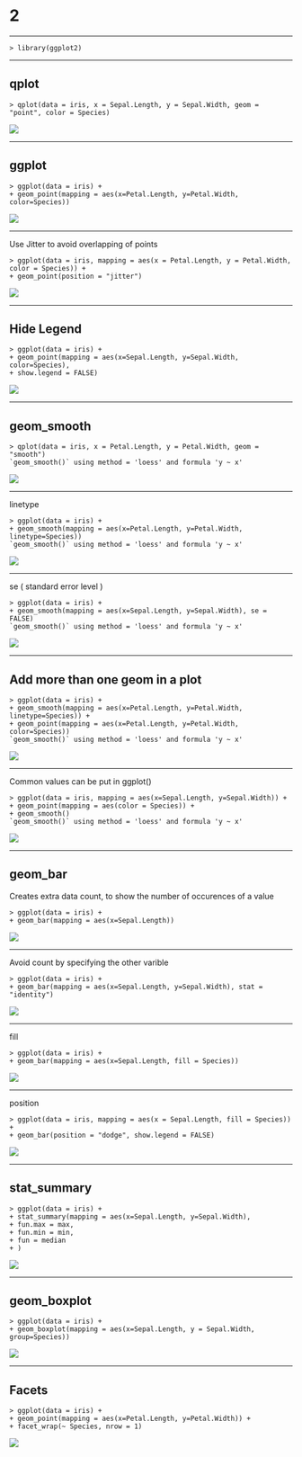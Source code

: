 # **2**

---

```
> library(ggplot2)
```

---

## qplot

```
> qplot(data = iris, x = Sepal.Length, y = Sepal.Width, geom = "point", color = Species)
```

<img src="https://raw.githubusercontent.com/Maskedman99/Iris-Flowers/master/Images/5.png">

---

## ggplot

```
> ggplot(data = iris) +
+ geom_point(mapping = aes(x=Petal.Length, y=Petal.Width, color=Species))
```

<img src="https://raw.githubusercontent.com/Maskedman99/Iris-Flowers/master/Images/6.png">

---

Use Jitter to avoid overlapping of points

```
> ggplot(data = iris, mapping = aes(x = Petal.Length, y = Petal.Width, color = Species)) +
+ geom_point(position = "jitter")
```

<img src="https://raw.githubusercontent.com/Maskedman99/Iris-Flowers/master/Images/21.png">

---

## Hide Legend

```
> ggplot(data = iris) +
+ geom_point(mapping = aes(x=Sepal.Length, y=Sepal.Width, color=Species),
+ show.legend = FALSE)
```

<img src="https://raw.githubusercontent.com/Maskedman99/Iris-Flowers/master/Images/11.png">

---

## geom_smooth

```
> qplot(data = iris, x = Petal.Length, y = Petal.Width, geom = "smooth")
`geom_smooth()` using method = 'loess' and formula 'y ~ x'
```

<img src="https://raw.githubusercontent.com/Maskedman99/Iris-Flowers/master/Images/7.png">

---

linetype

```
> ggplot(data = iris) +
+ geom_smooth(mapping = aes(x=Petal.Length, y=Petal.Width, linetype=Species))
`geom_smooth()` using method = 'loess' and formula 'y ~ x'
```

<img src="https://raw.githubusercontent.com/Maskedman99/Iris-Flowers/master/Images/10.png">

---

se ( standard error level )

```
> ggplot(data = iris) +
+ geom_smooth(mapping = aes(x=Sepal.Length, y=Sepal.Width), se = FALSE)
`geom_smooth()` using method = 'loess' and formula 'y ~ x'
```

<img src="https://raw.githubusercontent.com/Maskedman99/Iris-Flowers/master/Images/15.png">

---

## Add more than one geom in a plot

```
> ggplot(data = iris) +
+ geom_smooth(mapping = aes(x=Petal.Length, y=Petal.Width, linetype=Species)) +
+ geom_point(mapping = aes(x=Petal.Length, y=Petal.Width, color=Species))
`geom_smooth()` using method = 'loess' and formula 'y ~ x'
```

<img src="https://raw.githubusercontent.com/Maskedman99/Iris-Flowers/master/Images/12.png">

---

Common values can be put in ggplot()

```
> ggplot(data = iris, mapping = aes(x=Sepal.Length, y=Sepal.Width)) +
+ geom_point(mapping = aes(color = Species)) +
+ geom_smooth()
`geom_smooth()` using method = 'loess' and formula 'y ~ x'
```

<img src="https://raw.githubusercontent.com/Maskedman99/Iris-Flowers/master/Images/13.png">

---

## geom_bar

Creates extra data count, to show the number of occurences of a value

```
> ggplot(data = iris) +
+ geom_bar(mapping = aes(x=Sepal.Length))
```

<img src="https://raw.githubusercontent.com/Maskedman99/Iris-Flowers/master/Images/16.png">

---

Avoid count by specifying the other varible

```
> ggplot(data = iris) +
+ geom_bar(mapping = aes(x=Sepal.Length, y=Sepal.Width), stat = "identity")
```

<img src="https://raw.githubusercontent.com/Maskedman99/Iris-Flowers/master/Images/17.png">

---

fill

```
> ggplot(data = iris) +
+ geom_bar(mapping = aes(x=Sepal.Length, fill = Species))
```

<img src="https://raw.githubusercontent.com/Maskedman99/Iris-Flowers/master/Images/19.png">

---

position

```
> ggplot(data = iris, mapping = aes(x = Sepal.Length, fill = Species)) +
+ geom_bar(position = "dodge", show.legend = FALSE)
```

<img src="https://raw.githubusercontent.com/Maskedman99/Iris-Flowers/master/Images/20.png">

---

## stat_summary

```
> ggplot(data = iris) +
+ stat_summary(mapping = aes(x=Sepal.Length, y=Sepal.Width),
+ fun.max = max,
+ fun.min = min,
+ fun = median
+ )
```

<img src="https://raw.githubusercontent.com/Maskedman99/Iris-Flowers/master/Images/18.png">

---

## geom_boxplot

```
> ggplot(data = iris) +
+ geom_boxplot(mapping = aes(x=Sepal.Length, y = Sepal.Width, group=Species))
```

<img src="https://raw.githubusercontent.com/Maskedman99/Iris-Flowers/master/Images/14.png">

---

## Facets

```
> ggplot(data = iris) +
+ geom_point(mapping = aes(x=Petal.Length, y=Petal.Width)) +
+ facet_wrap(~ Species, nrow = 1)
```

<img src="https://raw.githubusercontent.com/Maskedman99/Iris-Flowers/master/Images/9.png">
